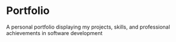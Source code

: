 # Portfolio

A personal portfolio displaying my projects, skills, and professional achievements in software development
